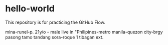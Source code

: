 # hello-world
This repository is for practicing the GitHub Flow.



mina-runel-p.
21y/o - male
live in "Philipines-metro manila-quezon city-brgy pasong tamo tandang sora-roque 1 tibagan ext.
